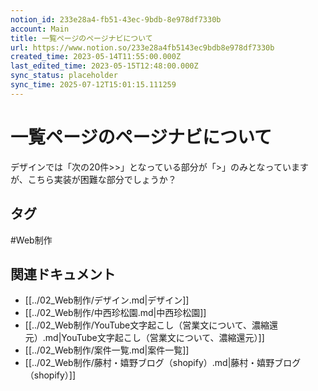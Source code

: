 ```yaml
---
notion_id: 233e28a4-fb51-43ec-9bdb-8e978df7330b
account: Main
title: 一覧ページのページナビについて
url: https://www.notion.so/233e28a4fb5143ec9bdb8e978df7330b
created_time: 2023-05-14T11:55:00.000Z
last_edited_time: 2023-05-15T12:48:00.000Z
sync_status: placeholder
sync_time: 2025-07-12T15:01:15.111259
---
```

# 一覧ページのページナビについて

デザインでは「次の20件>>」となっている部分が「>」のみとなっていますが、こちら実装が困難な部分でしょうか？

## タグ

#Web制作 

## 関連ドキュメント

- [[../02_Web制作/デザイン.md|デザイン]]
- [[../02_Web制作/中西珍松園.md|中西珍松園]]
- [[../02_Web制作/YouTube文字起こし（営業文について、濃縮還元）.md|YouTube文字起こし（営業文について、濃縮還元）]]
- [[../02_Web制作/案件一覧.md|案件一覧]]
- [[../02_Web制作/藤村・嬉野ブログ（shopify）.md|藤村・嬉野ブログ（shopify）]]
